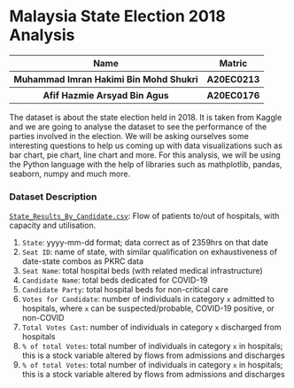 # **Malaysia State Election 2018 Analysis**

<table>
  <tr>
    <th>Name</th>
    <th>Matric</th>
  </tr>
  <tr>
    <th>Muhammad Imran Hakimi Bin Mohd Shukri </th>
    <th>A20EC0213</th>
  </tr>
  <tr>
    <th>Afif Hazmie Arsyad Bin Agus</th>
    <th>A20EC0176</th>
  </tr>
</table>

The dataset is about the state election held in 2018. It is taken from Kaggle and we are going to analyse the dataset to see the performance of the parties involved in the election. We will be asking ourselves some interesting questions to help us coming up with data visualizations such as bar chart, pie chart, line chart and more. For this analysis, we will be using the Python language with the help of libraries such as mathplotlib, pandas, seaborn, numpy and much more.


### Dataset Description
[`State_Results_By_Candidate.csv`](State_Results_By_Candidate.csv): Flow of patients to/out of hospitals, with capacity and utilisation.

1) `State`: yyyy-mm-dd format; data correct as of 2359hrs on that date
2) `Seat ID`: name of state, with similar qualification on exhaustiveness of date-state combos as PKRC data
3) `Seat Name`: total hospital beds (with related medical infrastructure)
3) `Candidate Name`: total beds dedicated for COVID-19
4) `Candidate Party`: total hospital beds for non-critical care
5) `Votes for Candidate`: number of individuals in category `x` admitted to hospitals, where `x` can be suspected/probable, COVID-19 positive, or non-COVID
6) `Total Votes Cast`: number of individuals in category `x` discharged from hospitals
7) `% of total Votes`: total number of individuals in category `x` in hospitals; this is a stock variable altered by flows from admissions and discharges
8) `% of total Votes`: total number of individuals in category `x` in hospitals; this is a stock variable altered by flows from admissions and discharges
